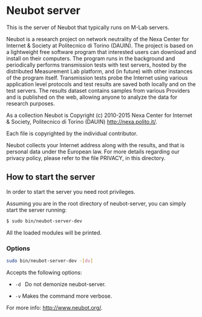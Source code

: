 # Neubot server

This is the server of Neubot that typically runs on M-Lab servers.

Neubot is a research project on network neutrality of the Nexa
Center for Internet & Society at Politecnico di Torino (DAUIN). The
project is based on a lightweight free software program that interested
users can download and install on their computers. The program runs in
the background and periodically performs transmission tests with
test servers, hosted by the distributed Measurement Lab platform,
and (in future) with other instances of the program itself.
Transmission tests probe the Internet using various application
level protocols and test results are saved both locally and on the
test servers. The results dataset contains samples from various
Providers and is published on the web, allowing anyone to analyze
the data for research purposes.

As a collection Neubot is Copyright (c) 2010-2015 Nexa Center for
Internet & Society, Politecnico di Torino (DAUIN) <http://nexa.polito.it/>.

Each file is copyrighted by the individual contributor.

Neubot collects your Internet address along with the results, and
that is personal data under the European law.  For more details
regarding our privacy policy, please refer to the file PRIVACY, in
this directory.

## How to start the server

In order to start the server you need root privileges.

Assuming you are in the root directory of neubot-server, you can simply start
the server running:

```BASH
$ sudo bin/neubot-server-dev
```
All the loaded modules will be printed.

### Options

```BASH
sudo bin/neubot-server-dev -[dv]
```

Accepts the following options:

* `-d ` Do not demonize neubot-server.

* `-v` Makes the command more verbose.


For more info: <http://www.neubot.org/>.
